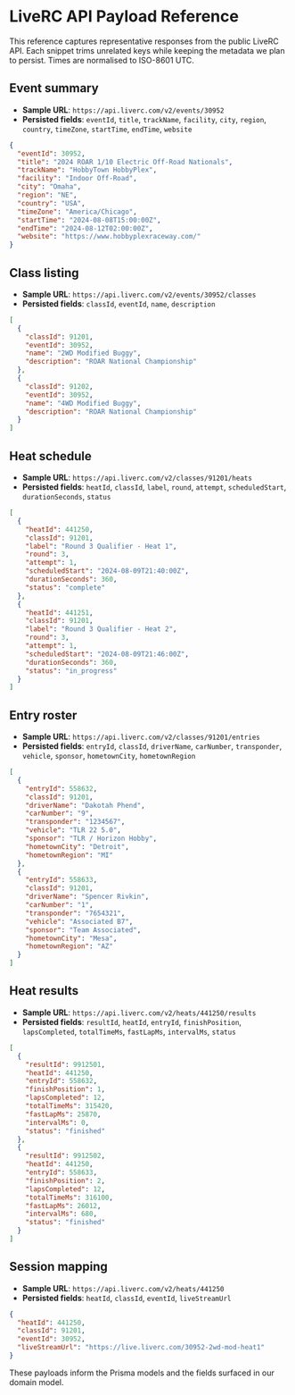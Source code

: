 # LiveRC API Payload Reference

This reference captures representative responses from the public LiveRC API. Each snippet trims unrelated keys while keeping
the metadata we plan to persist. Times are normalised to ISO-8601 UTC.

## Event summary

* **Sample URL**: `https://api.liverc.com/v2/events/30952`
* **Persisted fields**: `eventId`, `title`, `trackName`, `facility`, `city`, `region`, `country`, `timeZone`, `startTime`,
  `endTime`, `website`

```json
{
  "eventId": 30952,
  "title": "2024 ROAR 1/10 Electric Off-Road Nationals",
  "trackName": "HobbyTown HobbyPlex",
  "facility": "Indoor Off-Road",
  "city": "Omaha",
  "region": "NE",
  "country": "USA",
  "timeZone": "America/Chicago",
  "startTime": "2024-08-08T15:00:00Z",
  "endTime": "2024-08-12T02:00:00Z",
  "website": "https://www.hobbyplexraceway.com/"
}
```

## Class listing

* **Sample URL**: `https://api.liverc.com/v2/events/30952/classes`
* **Persisted fields**: `classId`, `eventId`, `name`, `description`

```json
[
  {
    "classId": 91201,
    "eventId": 30952,
    "name": "2WD Modified Buggy",
    "description": "ROAR National Championship"
  },
  {
    "classId": 91202,
    "eventId": 30952,
    "name": "4WD Modified Buggy",
    "description": "ROAR National Championship"
  }
]
```

## Heat schedule

* **Sample URL**: `https://api.liverc.com/v2/classes/91201/heats`
* **Persisted fields**: `heatId`, `classId`, `label`, `round`, `attempt`, `scheduledStart`, `durationSeconds`, `status`

```json
[
  {
    "heatId": 441250,
    "classId": 91201,
    "label": "Round 3 Qualifier - Heat 1",
    "round": 3,
    "attempt": 1,
    "scheduledStart": "2024-08-09T21:40:00Z",
    "durationSeconds": 360,
    "status": "complete"
  },
  {
    "heatId": 441251,
    "classId": 91201,
    "label": "Round 3 Qualifier - Heat 2",
    "round": 3,
    "attempt": 1,
    "scheduledStart": "2024-08-09T21:46:00Z",
    "durationSeconds": 360,
    "status": "in_progress"
  }
]
```

## Entry roster

* **Sample URL**: `https://api.liverc.com/v2/classes/91201/entries`
* **Persisted fields**: `entryId`, `classId`, `driverName`, `carNumber`, `transponder`, `vehicle`, `sponsor`,
  `hometownCity`, `hometownRegion`

```json
[
  {
    "entryId": 558632,
    "classId": 91201,
    "driverName": "Dakotah Phend",
    "carNumber": "9",
    "transponder": "1234567",
    "vehicle": "TLR 22 5.0",
    "sponsor": "TLR / Horizon Hobby",
    "hometownCity": "Detroit",
    "hometownRegion": "MI"
  },
  {
    "entryId": 558633,
    "classId": 91201,
    "driverName": "Spencer Rivkin",
    "carNumber": "1",
    "transponder": "7654321",
    "vehicle": "Associated B7",
    "sponsor": "Team Associated",
    "hometownCity": "Mesa",
    "hometownRegion": "AZ"
  }
]
```

## Heat results

* **Sample URL**: `https://api.liverc.com/v2/heats/441250/results`
* **Persisted fields**: `resultId`, `heatId`, `entryId`, `finishPosition`, `lapsCompleted`, `totalTimeMs`, `fastLapMs`,
  `intervalMs`, `status`

```json
[
  {
    "resultId": 9912501,
    "heatId": 441250,
    "entryId": 558632,
    "finishPosition": 1,
    "lapsCompleted": 12,
    "totalTimeMs": 315420,
    "fastLapMs": 25870,
    "intervalMs": 0,
    "status": "finished"
  },
  {
    "resultId": 9912502,
    "heatId": 441250,
    "entryId": 558633,
    "finishPosition": 2,
    "lapsCompleted": 12,
    "totalTimeMs": 316100,
    "fastLapMs": 26012,
    "intervalMs": 680,
    "status": "finished"
  }
]
```

## Session mapping

* **Sample URL**: `https://api.liverc.com/v2/heats/441250`
* **Persisted fields**: `heatId`, `classId`, `eventId`, `liveStreamUrl`

```json
{
  "heatId": 441250,
  "classId": 91201,
  "eventId": 30952,
  "liveStreamUrl": "https://live.liverc.com/30952-2wd-mod-heat1"
}
```

These payloads inform the Prisma models and the fields surfaced in our domain model.
